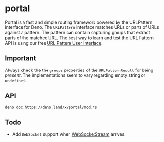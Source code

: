 # portal

Portal is a fast and simple routing framework powered by the
[URLPattern](https://developer.mozilla.org/en-US/docs/Web/API/URL_Pattern_API)
interface for Deno. The `URLPattern` interface matches URLs or parts of URLs
against a pattern. The pattern can contain capturing groups that extract parts
of the matched URL. The best way to learn and test the URL Pattern API is using
our free [URL Pattern User Interface](https://dev.zaubrik.com/urlpattern/).

## Important

Always check the the `groups` properties of the `URLPatternResult` for being
_present_. The implementations seem to vary regarding empty string or `undefined`.

## API

```bash
deno doc https://deno.land/x/portal/mod.ts
```

## Todo

- Add `WebSocket` support when
  [WebSocketStream](https://deno.land/manual/runtime/http_server_apis#websocket-support)
  arrives.

